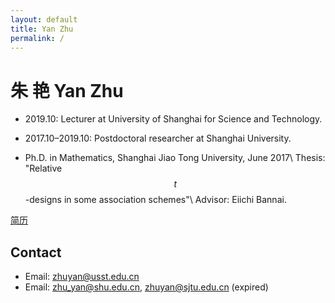 ```yaml
---
layout: default
title: Yan Zhu
permalink: /
---
```


# 朱 艳 Yan Zhu

* 2019.10: Lecturer at University of Shanghai for Science and Technology.

* 2017.10–2019.10: Postdoctoral researcher at Shanghai University.

* Ph.D. in Mathematics, Shanghai Jiao Tong University, June 2017\\
Thesis: "Relative $$t$$-designs in some association schemes"\\
Advisor: Eiichi Bannai.

[简历](data/cv20160430.pdf)

## Contact

* Email: <zhuyan@usst.edu.cn>
* Email: <zhu_yan@shu.edu.cn>, <zhuyan@sjtu.edu.cn> (expired)


